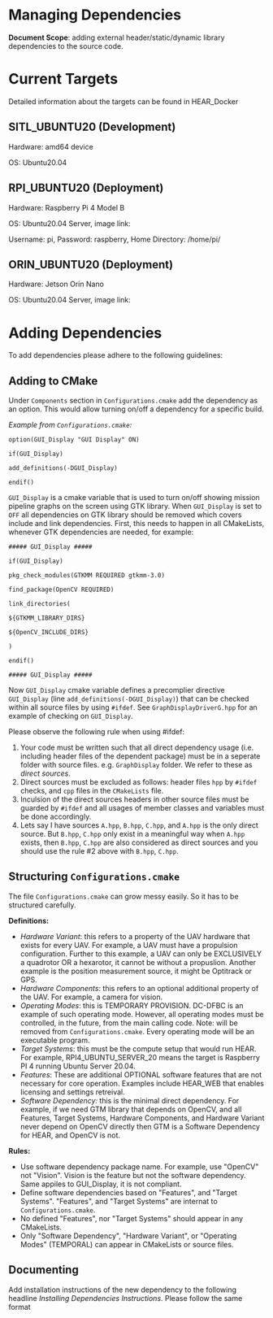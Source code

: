 
# Managing Dependencies
**Document Scope**: adding external header/static/dynamic library dependencies to the source code.

# Current Targets
Detailed information about the targets can be found in HEAR_Docker
## SITL_UBUNTU20 (Development)
Hardware: amd64 device

OS: Ubuntu20.04

## RPI_UBUNTU20 (Deployment)
Hardware: Raspberry Pi 4 Model B

OS: Ubuntu20.04 Server, image link: 

Username: pi, Password: raspberry, Home Directory: /home/pi/


## ORIN_UBUNTU20 (Deployment)

Hardware: Jetson Orin Nano

OS: Ubuntu20.04 Server, image link:

# Adding Dependencies
To add dependencies please adhere to the following guidelines:

## Adding to CMake

Under `Components` section in `Configurations.cmake` add the dependency as an option. This would allow turning on/off a dependency for a specific build.


*Example from `Configurations.cmake`:*

  
```
option(GUI_Display "GUI Display" ON)

if(GUI_Display)

add_definitions(-DGUI_Display)

endif()
```

`GUI_Display` is a cmake variable that is used to turn on/off showing mission pipeline graphs on the screen using GTK library. When `GUI_Display` is set to `OFF` all dependencies on GTK library should be removed which covers include and link dependencies. First, this needs to happen in all CMakeLists, whenever GTK dependencies are needed, for example:

```
##### GUI_Display #####

if(GUI_Display)

pkg_check_modules(GTKMM REQUIRED gtkmm-3.0)

find_package(OpenCV REQUIRED)

link_directories(

${GTKMM_LIBRARY_DIRS}

${OpenCV_INCLUDE_DIRS}

)

endif()

##### GUI_Display #####
```

Now `GUI_Display` cmake variable defines a precomplier directive `GUI_Display` (line `add_definitions(-DGUI_Display)`) that can be checked within all source files by using `#ifdef`. See `GraphDisplayDriverG.hpp` for an example of checking on `GUI_Display`.

Please observe the following rule when using #ifdef:
1. Your code must be written such that all direct dependency usage (i.e. including header files of the dependent package) must be in a seperate folder with source files. e.g. `GraphDisplay` folder. We refer to these as *direct sources*.
2. Direct sources must be excluded as follows: header files `hpp` by `#ifdef` checks, and `cpp` files in the `CMakeLists` file.
3. Inculsion of the direct sources headers in other source files must be guarded by `#ifdef` and all usages of member classes and variables must be done accordingly.
4. Lets say I have sources `A.hpp`, `B.hpp`, `C.hpp`, and `A.hpp` is the only direct source. But `B.hpp`, `C.hpp` only exist in a meaningful way when `A.hpp` exists, then `B.hpp`, `C.hpp` are also considered as direct sources and you should use the rule #2 above with `B.hpp`, `C.hpp`.
  
## Structuring `Configurations.cmake`
The file `Configurations.cmake` can grow messy easily. So it has to be structured carefully. 

**Definitions:**

- *Hardware Variant*: this refers to a property of the UAV hardware that exists for every UAV. For example, a UAV must have a propulsion configuration. Further to this example, a UAV can only be EXCLUSIVELY a quadrotor OR a hexarotor, it cannot be without a propuslion. Another example is the position measurement source, it might be Optitrack or GPS.
- *Hardware Components*: this refers to an optional additional property of the UAV. For example, a camera for vision.
- *Operating Modes*: this is TEMPORARY PROVISION. DC-DFBC is an example of such operating mode. However, all operating modes must be controlled, in the future, from the main calling code. Note: will be removed from `Configurations.cmake`. Every operating mode will be an executable program.
- *Target Systems*: this must be the compute setup that would run HEAR. For example, RPI4_UBUNTU_SERVER_20 means the target is Raspberry PI 4 running Ubuntu Server 20.04.
- *Features*: These are additional OPTIONAL software features that are not necessary for core operation. Examples include HEAR_WEB that enables licensing and settings retreival.
- *Software Dependency:* this is the minimal direct dependency. For example, if we need GTM library that depends on OpenCV, and all Features, Target Systems, Hardware Components, and Hardware Variant never depend on OpenCV directly then GTM is a Software Dependency for HEAR, and OpenCV is not.

**Rules:**

- Use software dependency package name. For example, use "OpenCV" not "Vision". Vision is the feature but not the software dependency. Same appiles to GUI_Display, it is not compliant.
- Define software dependencies based on "Features", and "Target Systems". "Features", and "Target Systems" are internat to `Configurations.cmake`.
- No defined "Features", nor "Target Systems" should appear in any CMakeLists.
- Only "Software Dependency", "Hardware Variant", or "Operating Modes" (TEMPORAL) can appear in CMakeLists or source files.

## Documenting

Add installation instructions of the new dependency to the following headline *Installing Dependencies Instructions*. Please follow the same format